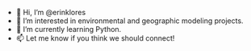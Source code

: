 - 👋 Hi, I’m @erinklores
- 👀 I’m interested in environmental and geographic modeling projects.
- 🌱 I’m currently learning Python.
- 📫 Let me know if you think we should connect!

<!---
erinklores/erinklores is a ✨ special ✨ repository because its `README.md` (this file) appears on your GitHub profile.
You can click the Preview link to take a look at your changes.
--->
